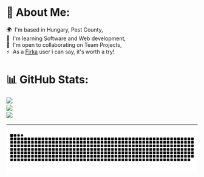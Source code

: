 # 💫 About Me:
🌍  I'm based in Hungary, Pest County,<br>🧠  I'm learning Software and Web development,<br>🤝  I'm open to collaborating on Team Projects,<br>⚡  As a [Firka](https://firka.app/) user i can say, it's worth a try!


# 📊 GitHub Stats:
![](https://github-readme-stats.vercel.app/api/top-langs/?username=CsPS0&theme=dark&hide_border=false&include_all_commits=true&count_private=true&layout=compact)<br>
![](https://github-readme-stats.vercel.app/api?username=CsPS0&theme=dark&hide_border=false&include_all_commits=true&count_private=true)<br>
![](https://nirzak-streak-stats.vercel.app/?user=CsPS0&theme=dark&hide_border=false)

---

<div align="center">
    <picture>
    <source media="(prefers-color-scheme: dark)" srcset="https://raw.githubusercontent.com/CsPS0/CsPS0/output/github-snake-dark.svg" />
    <source media="(prefers-color-scheme: light)" srcset="https://raw.githubusercontent.com/CsPS0/CsPS0/output/github-snake.svg" />
    <img alt="github-snake" src="https://raw.githubusercontent.com/CsPS0/CsPS0/output/github-snake.svg" />
    </picture>
</div>